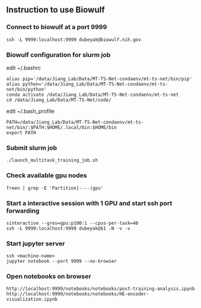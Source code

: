 ## Instruction to use Biowulf 


### Connect to biowulf at a port 9999

```
ssh -L 9999:localhost:9999 dubeyak@biowulf.nih.gov
```

### Biowulf configuration for slurm job

edit ~/.bashrc
```
alias pip='/data/Jiang_Lab/Data/MT-TS-Net-condaenv/mt-ts-net/bin/pip'
alias python='/data/Jiang_Lab/Data/MT-TS-Net-condaenv/mt-ts-net/bin/python'
conda activate /data/Jiang_Lab/Data/MT-TS-Net-condaenv/mt-ts-net
cd /data/Jiang_Lab/Data/MT-TS-Net/code/
```

edit ~/.bash_profile
```
PATH=/data/Jiang_Lab/Data/MT-TS-Net-condaenv/mt-ts-net/bin/:$PATH:$HOME/.local/bin:$HOME/bin
export PATH
```

### Submit slurm job
```
./launch_multitask_training_job.sh
```

### Check available gpu nodes
```
freen | grep -E 'Partition|----|gpu'
```

### Start a interactive session with 1 GPU and start ssh port forwarding
```
sinteractive --gres=gpu:p100:1 --cpus-per-task=40
ssh -L 9999:localhost:9999 dubeyak@$1 -N -v -v
```


### Start jupyter server
```
ssh <machine-name>
jupyter notebook --port 9999 --no-browser
```

### Open notebooks on browser
```
http://localhost:9999/notebooks/notebooks/post-training-analysis.ipynb
http://localhost:9999/notebooks/notebooks/HE-encoder-visualization.ipynb
``` 




